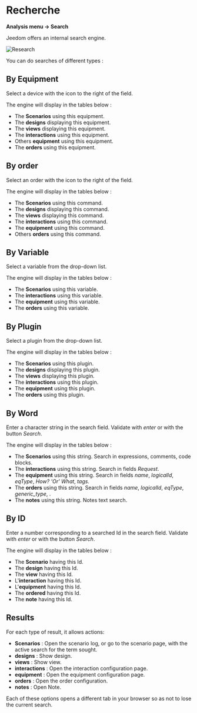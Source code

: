 # Recherche
**Analysis menu → Search**

Jeedom offers an internal search engine.

![Research](./images/search_intro.gif)

You can do searches of different types :

## By Equipment

Select a device with the icon to the right of the field.

The engine will display in the tables below :

- The **Scenarios** using this equipment.
- The **designs** displaying this equipment.
- The **views** displaying this equipment.
- The **interactions** using this equipment.
- Others **equipment** using this equipment.
- The **orders** using this equipment.

## By order

Select an order with the icon to the right of the field.

The engine will display in the tables below :

- The **Scenarios** using this command.
- The **designs** displaying this command.
- The **views** displaying this command.
- The **interactions** using this command.
- The **equipment** using this command.
- Others **orders** using this command.

## By Variable

Select a variable from the drop-down list.

The engine will display in the tables below :

- The **Scenarios** using this variable.
- The **interactions** using this variable.
- The **equipment** using this variable.
- The **orders** using this variable.

## By Plugin

Select a plugin from the drop-down list.

The engine will display in the tables below :

- The **Scenarios** using this plugin.
- The **designs** displaying this plugin.
- The **views** displaying this plugin.
- The **interactions** using this plugin.
- The **equipment** using this plugin.
- The **orders** using this plugin.

## By Word

Enter a character string in the search field. Validate with *enter* or with the button *Search*.

The engine will display in the tables below :

- The **Scenarios** using this string.
	Search in expressions, comments, code blocks.
- The **interactions** using this string.
	Search in fields *Request*.
- The **equipment** using this string.
	Search in fields *name*, *logicalId*, *eqType*, *How? 'Or' What*, *tags*.
- The **orders** using this string.
	Search in fields *name*, *logicalId*, *eqType*, *generic_type*, .
- The **notes** using this string.
	Notes text search.

## By ID

Enter a number corresponding to a searched Id in the search field. Validate with *enter* or with the button *Search*.

The engine will display in the tables below :

- The **Scenario** having this Id.
- The **design** having this Id.
- The **view** having this Id.
- L'**interaction** having this Id.
- L'**equipment** having this Id.
- The **ordered** having this Id.
- The **note** having this Id.

## Results

For each type of result, it allows actions:
- **Scenarios** : Open the scenario log, or go to the scenario page, with the active search for the term sought.
- **designs** : Show design.
- **views** : Show view.
- **interactions** : Open the interaction configuration page.
- **equipment** : Open the equipment configuration page.
- **orders** : Open the order configuration.
- **notes** : Open Note.

Each of these options opens a different tab in your browser so as not to lose the current search.

